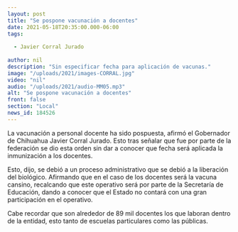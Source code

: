 ```yaml
---
layout: post
title: "Se pospone vacunación a docentes"
date: 2021-05-18T20:35:00.000-06:00
tags:
  
  - Javier Corral Jurado
  
author: nil
description: "Sin especificar fecha para aplicación de vacunas."
image: "/uploads/2021/images-CORRAL.jpg"
video: "nil"
audio: "/uploads/2021/audio-MM05.mp3"
alt: "Se pospone vacunación a docentes"
front: false
section: "Local"
news_id: 184526
---
```


La vacunación a personal docente ha sido pospuesta, afirmó el Gobernador de Chihuahua Javier Corral Jurado. Esto tras señalar que fue por parte de la federación se dio esta orden sin dar a conocer que fecha será aplicada la inmunización a los docentes.

Esto, dijo, se debió a un proceso administrativo que se debió a la liberación del biológico. Afirmando que en el caso de los docentes será la vacuna cansino, recalcando que este operativo será por parte de la Secretaría de Educación, dando a conocer que el Estado no contará con una gran participación en el operativo.

Cabe recordar que son alrededor de 89 mil docentes los que laboran dentro de la entidad, esto tanto de escuelas particulares como las públicas.
